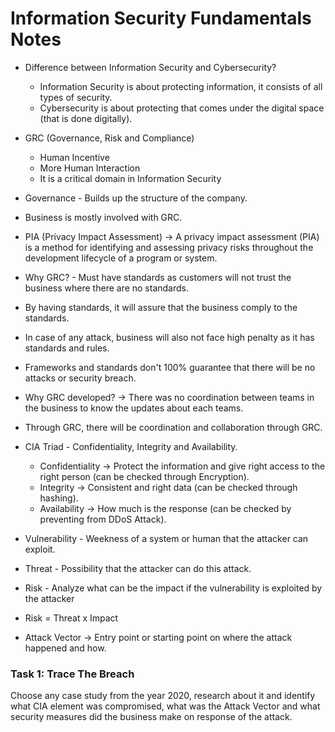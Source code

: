 # Information Security Fundamentals Notes

- Difference between Information Security and Cybersecurity?
    - Information Security is about protecting information, it consists of all types of security.
    - Cybersecurity is about protecting that comes under the digital space (that is done digitally).

- GRC (Governance, Risk and Compliance)
  - Human Incentive
  - More Human Interaction
  - It is a critical domain in Information Security

- Governance - Builds up the structure of the company.
- Business is mostly involved with GRC.
- PIA (Privacy Impact Assessment) -> A privacy impact assessment (PIA) is a method for identifying and assessing privacy risks throughout the development lifecycle of a program or system.
- Why GRC? - Must have standards as customers will not trust the business where there are no standards.
- By having standards, it will assure that the business comply to the standards.
- In case of any attack, business will also not face high penalty as it has standards and rules.
- Frameworks and standards don't 100% guarantee that there will be no attacks or security breach.
- Why GRC developed? -> There was no coordination between teams in the business to know the updates about each teams.
- Through GRC, there will be coordination and collaboration through GRC.

 - CIA Triad - Confidentiality, Integrity and Availability.
    - Confidentiality -> Protect the information and give right access to the right person (can be checked through Encryption).
    - Integrity -> Consistent and right data (can be checked through hashing).
    - Availability -> How much is the response (can be checked by preventing from DDoS Attack).

- Vulnerability - Weekness of a system or human that the attacker can exploit.
- Threat - Possibility that the attacker can do this attack.
- Risk - Analyze what can be the impact if the vulnerability is exploited by the attacker
- Risk = Threat x Impact
- Attack Vector -> Entry point or starting point on where the attack happened and how.

### Task 1: Trace The Breach

Choose any case study from the year 2020, research about it and identify what CIA element was compromised, what was the Attack Vector and what security measures did the business make on response of the attack.
